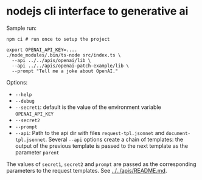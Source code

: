 # nodejs cli interface to generative ai

Sample run:

```
npm ci # run once to setup the project

export OPENAI_API_KEY=....
./node_modules/.bin/ts-node src/index.ts \
  --api ../../apis/openai/lib \
  --api ../../apis/openai-patch-example/lib \
  --prompt "Tell me a joke about OpenAI."
```

Options:

- `--help`
- `--debug`
- `--secret1`: default is the value of the environment variable `OPENAI_API_KEY`
- `--secret2`
- `--prompt`
- `--api`: Path to the api dir with files `request-tpl.jsonnet` and `document-tpl.jsonnet`. Several `--api` options create a chain of templates: the output of the previous template is passed to the next template as the parameter `parent`

The values of `secret1`, `secret2` and `prompt` are passed as the corresponding parameters to the request templates. See [../../apis/README.md](../../apis/README.md).
